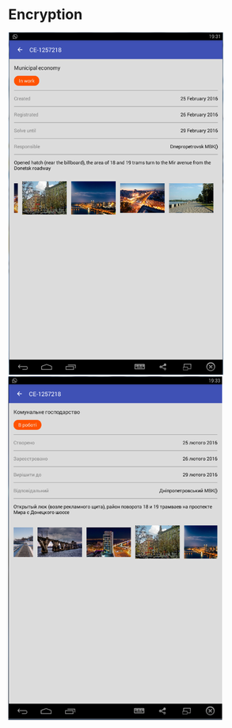 # Encryption
![Alt text](/screenshot/screenshot_eng.png?raw=true "Example with english text")
![Alt text](/screenshot/screenshot_ukr.png?raw=true "Example with ukranian text")
